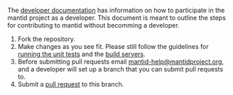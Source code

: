 The [developer documentation](http://www.mantidproject.org/Category:Development) has information on how to participate in the mantid project as a developer. This document is meant to outline the steps for contributing to mantid without becomming a developer.

 1. Fork the repository.
 2. Make changes as you see fit. Please still follow the guidelines for [running the unit tests](http://www.mantidproject.org/Running_the_unit_tests) and the [build servers](http://www.mantidproject.org/The_automated_build_process).
 3. Before submitting pull requests email mantid-help@mantidproject.org, and a developer will set up a branch that you can submit pull requests to.
 4. Submit a [pull request](https://help.github.com/articles/using-pull-requests) to this branch.
